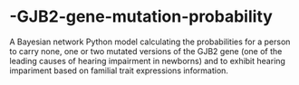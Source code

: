 # -GJB2-gene-mutation-probability
A Bayesian network Python model calculating the probabilities for a person to carry none, one or two mutated versions of the GJB2 gene (one of the leading causes of hearing impairment in newborns) and to exhibit hearing impariment based on familial trait expressions information.

